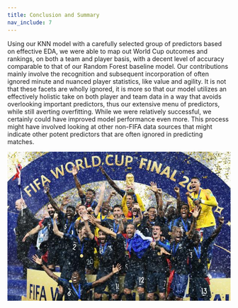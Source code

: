 ```yaml
---
title: Conclusion and Summary
nav_include: 7
---
```


Using our KNN model with a carefully selected group of predictors based on effective EDA, we were able to map out World Cup outcomes and rankings, on both a team and player basis, with a decent level of accuracy comparable to that of our Random Forest baseline model. Our contributions mainly involve the recognition and subsequent incorporation of often ignored minute and nuanced player statistics, like value and agility. It is not that these facets are wholly ignored, it is more so that our model utilizes an effectively holistic take on both player and team data in a way that avoids overlooking important predictors, thus our extensive menu of predictors, while still averting overfitting. While we were relatively successful, we certainly could have improved model performance even more. This process might have involved looking at other non-FIFA data sources that might indicate other potent predictors that are often ignored in predicting matches.

<img src="images/champions.jpg" width="980px"/>
